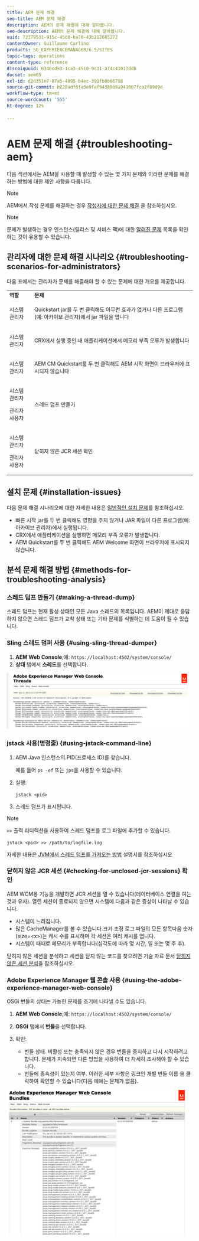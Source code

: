 ```yaml
---
title: AEM 문제 해결
seo-title: AEM 문제 해결
description: AEM의 문제 해결에 대해 알아봅니다.
seo-description: AEM의 문제 해결에 대해 알아봅니다.
uuid: 72379531-915c-45d0-ba70-42b212665272
contentOwner: Guillaume Carlino
products: SG_EXPERIENCEMANAGER/6.5/SITES
topic-tags: operations
content-type: reference
discoiquuid: 6346cd93-1ca3-4510-9c31-a74c41017ddb
docset: aem65
exl-id: d2d351e7-87a5-4895-b4ec-391fb0b66798
source-git-commit: b220adf6fa3e9faf94389b9a9416b7fca2f89d9d
workflow-type: tm+mt
source-wordcount: '555'
ht-degree: 12%

---
```


# AEM 문제 해결 {#troubleshooting-aem}

다음 섹션에서는 AEM을 사용할 때 발생할 수 있는 몇 가지 문제와 이러한 문제를 해결하는 방법에 대한 제안 사항을 다룹니다.

>[!NOTE]
>
>AEM에서 작성 문제를 해결하는 경우 [작성자에 대한 문제 해결](/help/sites-authoring/troubleshooting.md) 을 참조하십시오.

>[!NOTE]
>
>문제가 발생하는 경우 인스턴스(릴리스 및 서비스 팩)에 대한 [알려진 문제](/help/release-notes/known-issues.md) 목록을 확인하는 것이 유용할 수 있습니다.

## 관리자에 대한 문제 해결 시나리오 {#troubleshooting-scenarios-for-administrators}

다음 표에서는 관리자가 문제를 해결해야 할 수 있는 문제에 대한 개요를 제공합니다.

<table>
 <tbody>
  <tr>
   <td><strong>역할</strong></td>
   <td><strong>문제 </strong></td>
  </tr>
  <tr>
   <td>시스템 관리자</td>
   <td><p>Quickstart jar를 두 번 클릭해도 아무런 효과가 없거나 다른 프로그램(예: 아카이브 관리자)에서 jar 파일을 엽니다</p> </td>
  </tr>
  <tr>
   <td><p>시스템 관리자</p> </td>
   <td><p>CRX에서 실행 중인 내 애플리케이션에서 메모리 부족 오류가 발생합니다</p> </td>
  </tr>
  <tr>
   <td><p>시스템 관리자</p> </td>
   <td><p>AEM CM Quickstart를 두 번 클릭해도 AEM 시작 화면이 브라우저에 표시되지 않습니다</p> </td>
  </tr>
  <tr>
   <td><p>시스템 관리자</p> <p>관리자 사용자</p> </td>
   <td><p>스레드 덤프 만들기</p> </td>
  </tr>
  <tr>
   <td><p>시스템 관리자</p> <p>관리자 사용자</p> </td>
   <td><p>닫히지 않은 JCR 세션 확인</p> </td>
  </tr>
 </tbody>
</table>

## 설치 문제 {#installation-issues}

다음 문제 해결 시나리오에 대한 자세한 내용은 [일반적인 설치 문제](/help/sites-deploying/troubleshooting.md#common-installation-issues)를 참조하십시오.

* 빠른 시작 jar를 두 번 클릭해도 영향을 주지 않거나 JAR 파일이 다른 프로그램(예: 아카이브 관리자)에서 실행됩니다.
* CRX에서 애플리케이션을 실행하면 메모리 부족 오류가 발생합니다.
* AEM Quickstart를 두 번 클릭해도 AEM Welcome 화면이 브라우저에 표시되지 않습니다.

## 분석 문제 해결 방법 {#methods-for-troubleshooting-analysis}

### 스레드 덤프 만들기 {#making-a-thread-dump}

스레드 덤프는 현재 활성 상태인 모든 Java 스레드의 목록입니다. AEM이 제대로 응답하지 않으면 스레드 덤프가 교착 상태 또는 기타 문제를 식별하는 데 도움이 될 수 있습니다.

### Sling 스레드 덤퍼 사용 {#using-sling-thread-dumper}

1. **AEM Web Console**;예: `https://localhost:4502/system/console/`
1. **상태** 탭에서 **스레드**&#x200B;를 선택합니다.

![screen_shot_2012-02-13at43925pm](assets/screen_shot_2012-02-13at43925pm.png)

### jstack 사용(명령줄) {#using-jstack-command-line}

1. AEM Java 인스턴스의 PID(프로세스 ID)를 찾습니다.

   예를 들어 `ps -ef` 또는 `jps`을 사용할 수 있습니다.

1. 실행:

   `jstack <pid>`

1. 스레드 덤프가 표시됩니다.

>[!NOTE]
>
>`>>` 출력 리디렉션을 사용하여 스레드 덤프를 로그 파일에 추가할 수 있습니다.
>
>`jstack <pid> >> /path/to/logfile.log`

자세한 내용은 [JVM에서 스레드 덤프를 가져오는 방법](https://helpx.adobe.com/cq/kb/TakeThreadDump.html) 설명서를 참조하십시오

### 닫히지 않은 JCR 세션 {#checking-for-unclosed-jcr-sessions} 확인

AEM WCM용 기능을 개발하면 JCR 세션을 열 수 있습니다(데이터베이스 연결을 여는 것과 유사). 열린 세션이 종료되지 않으면 시스템에 다음과 같은 증상이 나타날 수 있습니다.

* 시스템이 느려집니다.
* 많은 CacheManager를 볼 수 있습니다.크기 조정 로그 파일의 모든 항목다음 숫자(size=&lt;x>)는 캐시 수를 표시하며 각 세션은 여러 캐시를 엽니다.
* 시스템이 때때로 메모리가 부족합니다(심각도에 따라 몇 시간, 일 또는 몇 주 후).

닫히지 않은 세션을 분석하고 세션을 닫지 않는 코드를 찾으려면 기술 자료 문서 [닫히지 않은 세션 분석](https://helpx.adobe.com/crx/kb/AnalyzeUnclosedSessions.html)을 참조하십시오.

### Adobe Experience Manager 웹 콘솔 사용 {#using-the-adobe-experience-manager-web-console}

OSGi 번들의 상태는 가능한 문제를 조기에 나타낼 수도 있습니다.

1. **AEM Web Console**;예: `https://localhost:4502/system/console/`
1. **OSGI** 탭에서 **번들**&#x200B;을 선택합니다.
1. 확인:

   * 번들 상태. 비활성 또는 충족되지 않은 경우 번들을 중지하고 다시 시작하려고 합니다. 문제가 지속되면 다른 방법을 사용하여 더 자세히 조사해야 할 수 있습니다.
   * 번들에 종속성이 있는지 여부. 이러한 세부 사항은 링크인 개별 번들 이름 을 클릭하여 확인할 수 있습니다(다음 예에는 문제가 없음).

![screen_shot_2012-02-13at44706pm](assets/screen_shot_2012-02-13at44706pm.png)
